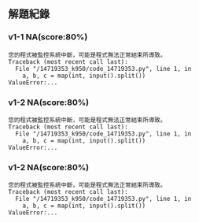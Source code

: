 ## 解題紀錄
### v1-1 NA(score:80%)
```text
您的程式被監控系統中斷，可能是程式無法正常結束所導致。
Traceback (most recent call last):
  File "/14719353_k950/code_14719353.py", line 1, in 
    a, b, c = map(int, input().split())
ValueError:...
```

### v1-2 NA(score:80%)
```text
您的程式被監控系統中斷，可能是程式無法正常結束所導致。
Traceback (most recent call last):
  File "/14719353_k950/code_14719353.py", line 1, in 
    a, b, c = map(int, input().split())
ValueError:...
```

### v1-2 NA(score:80%)
```text
您的程式被監控系統中斷，可能是程式無法正常結束所導致。
Traceback (most recent call last):
  File "/14719353_k950/code_14719353.py", line 1, in 
    a, b, c = map(int, input().split())
ValueError:...
```
